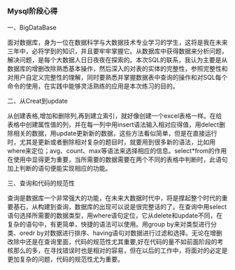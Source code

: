 ### Mysql阶段心得

一、BigDataBase

面对数据库，身为一位在数据科学与大数据技术专业学习的学生，这将是我在未来三年中，必将学到的知识，并且要牢牢掌握它。从数据库中获得数据来分析问题，解决问题，是每个大数据人日日夜夜在探索的。本次SQL的联系，我认为主要是从数据库的增删改除熟悉基本操作，然后深入的对表的实体的完整性，参照完整性和对用户自定义完整性的理解，同时要熟悉并掌握数据表中查询的操作和对SQL每个命令的使用，在实践中能够灵活熟练的应用是本次练习的目的。

二、从Creat到update

从创建表格,增加和删除列,再到建立索引，就好像创建一个excel表格一样。在给表格中创建属性值的列，并在每一列中用insert语法输入相对应得值，用delect删除相关的数据，用update更新新的数据，这些方法看似简单，但是在直接运行时，尤其是更新或者删除相对复杂的题目时，就要用到很多新的语法，比如用where来定位；avg、count、max等语法来选择相应的信息。select*from的作用在使用中显得更为重要，当所需要的数据需要在两个不同的表格中判断时，此语句加上判断的语句便能实现相应的功能。

三、查询和代码的规范性

查询是数据库一个非常强大的功能，在未来大数据时代中，将是撑起整个时代的重要基石，从构建到查询，数据库的出现可以说是很完整话的了。在查询中用select语句选择所需要的数据类型，用where语句定位，它从delete和update不同，在复杂的语句中，有更简单，快捷的语法可以使用。用group by来对类型进行分类、oredr by对数据进行排序、having语句对数据进行过滤和选择。无论在增删改除中还是在查询里面，代码的规范性尤其重要,好在代码的量不如前面阶段的考核那么的多，在寻找错误时也是相对的容易，但在以后的工作中，将面对的必定是更加复杂的问题，代码的规范性尤为重要。